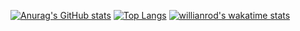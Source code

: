 [![Anurag's GitHub stats](https://github-readme-stats.vercel.app/api?username=DJJeon0912)](https://github.com/anuraghazra/github-readme-stats)
[![Top Langs](https://github-readme-stats.vercel.app/api/top-langs/?username=DJJeon0912)](https://github.com/anuraghazra/github-readme-stats)
[![willianrod's wakatime stats](https://github-readme-stats.vercel.app/api/wakatime?username=DJJeon0912)](https://github.com/anuraghazra/github-readme-stats)
